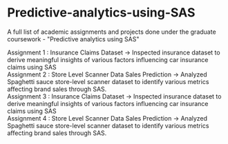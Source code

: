 # Predictive-analytics-using-SAS
A full list of academic assignments and projects done under the graduate coursework - "Predictive analytics using SAS" 

Assignment 1 : Insurance Claims Dataset -> Inspected insurance dataset to derive meaningful insights of various factors influencing car insurance claims using SAS  
Assignment 2 : Store Level Scanner Data Sales Prediction  -> Analyzed Spaghetti sauce store-level scanner dataset to identify various metrics affecting brand sales through SAS.  
Assignment 3 : Insurance Claims Dataset -> Inspected insurance dataset to derive meaningful insights of various factors influencing car insurance claims using SAS  
Assignment 4 : Store Level Scanner Data Sales Prediction  -> Analyzed Spaghetti sauce store-level scanner dataset to identify various metrics affecting brand sales through SAS.  
